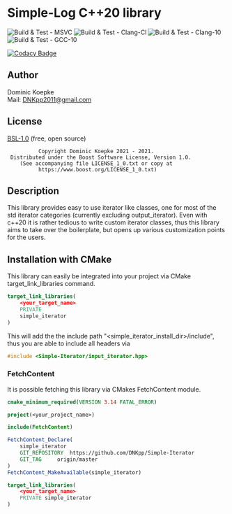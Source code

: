 # Simple-Log C++20 library
![Build & Test - MSVC](https://github.com/DNKpp/Simple-Iterator/workflows/Build%20&%20Test%20-%20MSVC/badge.svg)
![Build & Test - Clang-Cl](https://github.com/DNKpp/Simple-Iterator/workflows/Build%20&%20Test%20-%20Clang-Cl/badge.svg)
![Build & Test - Clang-10](https://github.com/DNKpp/Simple-Iterator/workflows/Build%20&%20Test%20-%20Clang-10/badge.svg)
![Build & Test - GCC-10](https://github.com/DNKpp/Simple-Iterator/workflows/Build%20&%20Test%20-%20GCC-10/badge.svg)

[![Codacy Badge](https://app.codacy.com/project/badge/Grade/f6464e1b3fce49f193baeaf2acfd0b58)](https://www.codacy.com/gh/DNKpp/Simple-Iterator/dashboard?utm_source=github.com&amp;utm_medium=referral&amp;utm_content=DNKpp/Simple-Iterator&amp;utm_campaign=Badge_Grade)

## Author
Dominic Koepke  
Mail: [DNKpp2011@gmail.com](mailto:dnkpp2011@gmail.com)

## License

[BSL-1.0](https://github.com/DNKpp/Simple-Log/blob/master/LICENSE_1_0.txt) (free, open source)

```text
          Copyright Dominic Koepke 2021 - 2021.
 Distributed under the Boost Software License, Version 1.0.
    (See accompanying file LICENSE_1_0.txt or copy at
          https://www.boost.org/LICENSE_1_0.txt)
```

## Description
This library provides easy to use iterator like classes, one for most of the std iterator categories (currently excluding output_iterator). Even with c++20 it is rather tedious to write custom iterator classes,
thus this library aims to take over the boilerplate, but opens up various customization points for the users.


## Installation with CMake
This library can easily be integrated into your project via CMake target_link_libraries command.

```cmake
target_link_libraries(
	<your_target_name>
	PRIVATE
	simple_iterator
)
```
This will add the the include path "<simple_iterator_install_dir>/include", thus you are able to include all headers via
```cpp
#include <Simple-Iterator/input_iterator.hpp>
```

### FetchContent
It is possible fetching this library via CMakes FetchContent module.

```cmake
cmake_minimum_required(VERSION 3.14 FATAL_ERROR)

project(<your_project_name>)

include(FetchContent)

FetchContent_Declare(
	simple_iterator
	GIT_REPOSITORY	https://github.com/DNKpp/Simple-Iterator
	GIT_TAG		origin/master
)
FetchContent_MakeAvailable(simple_iterator)

target_link_libraries(
	<your_target_name>
	PRIVATE simple_iterator
)
```